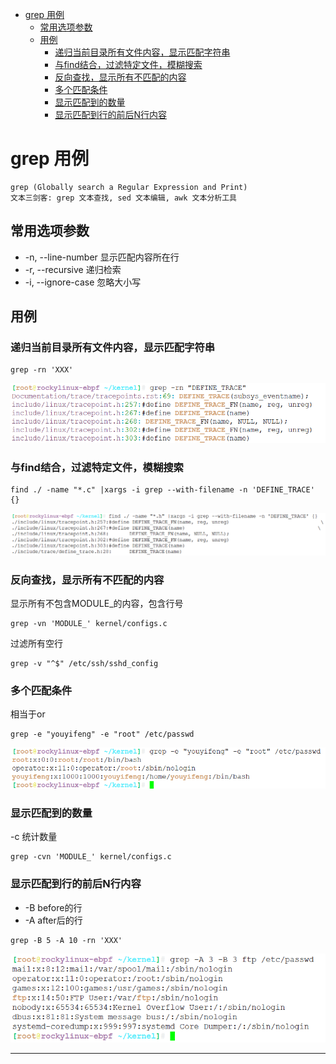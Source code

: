 <!-- TOC -->

- [grep 用例](#grep-用例)
  - [常用选项参数](#常用选项参数)
  - [用例](#用例)
    - [递归当前目录所有文件内容，显示匹配字符串](#递归当前目录所有文件内容显示匹配字符串)
    - [与find结合，过滤特定文件，模糊搜索](#与find结合过滤特定文件模糊搜索)
    - [反向查找，显示所有不匹配的内容](#反向查找显示所有不匹配的内容)
    - [多个匹配条件](#多个匹配条件)
    - [显示匹配到的数量](#显示匹配到的数量)
    - [显示匹配到行的前后N行内容](#显示匹配到行的前后n行内容)

<!-- /TOC -->

# grep 用例

```
grep (Globally search a Regular Expression and Print)
文本三剑客: grep 文本查找, sed 文本编辑, awk 文本分析工具
```

## 常用选项参数

* -n, --line-number 显示匹配内容所在行
* -r, --recursive 递归检索
* -i, --ignore-case 忽略大小写

## 用例

### 递归当前目录所有文件内容，显示匹配字符串

```
grep -rn 'XXX'
```

![20220319_202709_40](image/20220319_202709_40.png)


### 与find结合，过滤特定文件，模糊搜索

```
find ./ -name "*.c" |xargs -i grep --with-filename -n 'DEFINE_TRACE' {}
```

![20220319_203050_81](image/20220319_203050_81.png)


### 反向查找，显示所有不匹配的内容


显示所有不包含MODULE_的内容，包含行号

```
grep -vn 'MODULE_' kernel/configs.c
```

过滤所有空行
```
grep -v "^$" /etc/ssh/sshd_config
```

### 多个匹配条件

相当于or

```
grep -e "youyifeng" -e "root" /etc/passwd
```

![20220319_203624_46](image/20220319_203624_46.png)


### 显示匹配到的数量

-c 统计数量

```
grep -cvn 'MODULE_' kernel/configs.c
```

### 显示匹配到行的前后N行内容

* -B before的行
* -A after后的行


```
grep -B 5 -A 10 -rn 'XXX'
```

![20220319_204000_92](image/20220319_204000_92.png)










---
